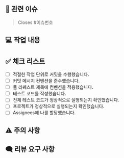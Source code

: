 <!-- PR 제목 -> 최종 커밋 메시지로 사용됩니다 -->
<!-- 형식: <타입>: <간결하고 명확한 변경 요약> (#<PR 번호>) -->
<!-- ex) Feat: 로그인 기능 구현 (#123) -->
<!-- 타입 예시: Feat | Fix | Refactor | Docs | Test | Chore -->

## 🐛 관련 이슈
<!--
이 PR로 해결되는 이슈 번호를 Close #번호 형태로 작성해주세요.
예:
- Closes #123
-->
> Closes #이슈번호

## 💻 작업 내용
<!--
해당 PR에서 작업한 내용, 변경 사항 등을 작성해주세요.
예:
- 소셜 로그인 기능 추가 (Google, Naver)
- 로그인 예외 처리 방식 수정
- 테스트 코드 보완 및 리팩토링
-->


## ✅ 체크 리스트
<!-- 완료된 항목에 한해서 [ ] 안에 x를 적어주세요. --> 
- [ ] 적절한 작업 단위로 커밋을 수행했습니다.
- [ ] 커밋 메시지 컨벤션을 준수했습니다.
- [ ] 풀 리퀘스트 제목에 컨벤션을 적용했습니다.
- [ ] 테스트 코드를 작성했습니다.
- [ ] 전체 테스트 코드가 정상적으로 실행되는지 확인했습니다.
- [ ] 프로젝트가 정상적으로 실행되는지 확인했습니다.
- [ ] Assignees에 나를 할당했습니다.

## ⚠️ 주의 사항
<!--
리뷰어가 확인 전에 꼭 알아야 할 변경사항이나 주의사항이 있다면 작성해주세요.
예:
- DB 스키마 변경이 포함되어 있어 배포 전 마이그레이션 필요
- `.env` 설정값이 추가되어야 정상 동작합니다
- 주의 사항이 없을 시: _No specific notes_
-->


## 🗨️ 리뷰 요구 사항
<!--
리뷰어가 중점적으로 확인해줬으면 하는 부분이 있다면 작성해주세요.
예:
- 새로운 정렬 로직의 성능이 괜찮은지 확인 부탁드립니다
- 컨트롤러에서 비즈니스 로직을 얼마나 포함해도 될지 의견 부탁드립니다
- 리뷰 요구 사항이 없을 시: _Nothing in particular_
-->

